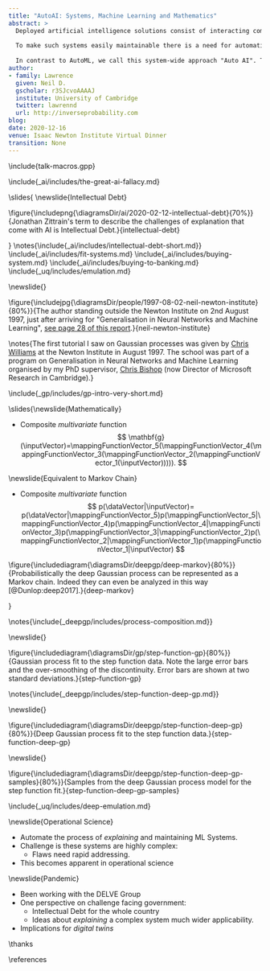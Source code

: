 ```yaml
---
title: "AutoAI: Systems, Machine Learning and Mathematics"
abstract: >
  Deployed artificial intelligence solutions consist of interacting components often trained as the result of *supervised machine learning*. Automatic training of these sub-components is known as AutoML. But the real world challenges of deployment consist of the monitoring of system performance in the real world, in terms of accuracy but also for fairness and bias. 
  
  To make such systems easily maintainable there is a need for automation of the process of monitoring and redeploying models as well as checking the quality of the overall system decomposition. 
  
  In contrast to AutoML, we call this system-wide approach "Auto AI". This is the subject of my Turing Fellowship 
author:
- family: Lawrence
  given: Neil D.
  gscholar: r3SJcvoAAAAJ
  institute: University of Cambridge
  twitter: lawrennd
  url: http://inverseprobability.com
blog: 
date: 2020-12-16
venue: Isaac Newton Institute Virtual Dinner
transition: None
---
```


\include{talk-macros.gpp}

\include{_ai/includes/the-great-ai-fallacy.md}

\slides{
\newslide{Intellectual Debt}

\figure{\includepng{\diagramsDir/ai/2020-02-12-intellectual-debt}{70%}}{Jonathan Zittrain's term to describe the challenges of explanation that come with AI is Intellectual Debt.}{intellectual-debt}

}
\notes{\include{_ai/includes/intellectual-debt-short.md}}
\include{_ai/includes/fit-systems.md}
\include{_ai/includes/buying-system.md}
\include{_ai/includes/buying-to-banking.md}
\include{_uq/includes/emulation.md}

\newslide{}

\figure{\includejpg{\diagramsDir/people/1997-08-02-neil-newton-institute}{80%}}{The author standing outside the Newton Institute on 2nd August 1997, just after arriving for "Generalisation in Neural Networks and Machine Learning", [see page 28 of this report](http://www.newton.ac.uk/files/reports/annual/ini_annual_report_97-98.pdf).}{neil-newton-institute}

\notes{The first tutorial I saw on Gaussian processes was given by [Chris Williams](https://homepages.inf.ed.ac.uk/ckiw/) at the Newton Institute in August 1997. The school was part of a program on Generalisation in Neural Networks and Machine Learning organised by my PhD supervisor, [Chris Bishop](https://www.microsoft.com/en-us/research/people/cmbishop/) (now Director of Microsoft Research in Cambridge).}

\include{_gp/includes/gp-intro-very-short.md}




\slides{\newslide{Mathematically}

* Composite *multivariate* function
  $$
  \mathbf{g}(\inputVector)=\mappingFunctionVector_5(\mappingFunctionVector_4(\mappingFunctionVector_3(\mappingFunctionVector_2(\mappingFunctionVector_1(\inputVector))))).
  $$

\newslide{Equivalent to Markov Chain}
* Composite *multivariate* function
  $$
  p(\dataVector|\inputVector)= p(\dataVector|\mappingFunctionVector_5)p(\mappingFunctionVector_5|\mappingFunctionVector_4)p(\mappingFunctionVector_4|\mappingFunctionVector_3)p(\mappingFunctionVector_3|\mappingFunctionVector_2)p(\mappingFunctionVector_2|\mappingFunctionVector_1)p(\mappingFunctionVector_1|\inputVector)
  $$

\figure{\includediagram{\diagramsDir/deepgp/deep-markov}{80%}}{Probabilistically the deep Gaussian process can be represented as a Markov chain. Indeed they can even be analyzed in this way [@Dunlop:deep2017].}{deep-markov}


}



\notes{\include{_deepgp/includes/process-composition.md}}

\newslide{}

\figure{\includediagram{\diagramsDir/gp/step-function-gp}{80%}}{Gaussian process fit to the step function data. Note the large error bars and the over-smoothing of the discontinuity. Error bars are shown at two standard deviations.}{step-function-gp}

\notes{\include{_deepgp/includes/step-function-deep-gp.md}}

\newslide{}

\figure{\includediagram{\diagramsDir/deepgp/step-function-deep-gp}{80%}}{Deep Gaussian process fit to the step function data.}{step-function-deep-gp}

\newslide{}

\figure{\includediagram{\diagramsDir/deepgp/step-function-deep-gp-samples}{80%}}{Samples from the deep Gaussian process model for the step function fit.}{step-function-deep-gp-samples}

\include{_uq/includes/deep-emulation.md}


\newslide{Operational Science}

* Automate the process of *explaining* and maintaining ML Systems.
* Challenge is these systems are highly complex:
   * Flaws need rapid addressing.
* This becomes apparent in operational science

\newslide{Pandemic}

* Been working with the DELVE Group 
* One perspective on challenge facing government:
   * Intellectual Debt for the whole country
   * Ideas about *explaining* a complex system much wider applicability.
* Implications for *digital twins*

\thanks

\references


